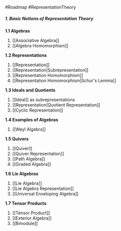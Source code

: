 #Roadmap #RepresentationTheory

##### 1. Basic Notions of Representation Theory
**1.1 Algebras**
1. [[Associative Algebra]]
2. [[Algebra Homomorphism]]

**1.2 Representations**
1. [[Representation]]
2. [[Representation|Subrepresentation]]
3. [[Representation Homomorphism]]
4. [[Representation Homomorphism|Schur's Lemma]]

**1.3 Ideals and Quotients**
1. [[Ideal]] as subrepresentations
2. [[Representation|Quotient Representation]]
3. [[Cyclic Representation]]

**1.4 Examples of Algebras**
1. [[Weyl Algebra]]

**1.5 Quivers**
1. [[Quiver]]
2. [[Quiver Representation]]
3. [[Path Algebra]]
4. [[Graded Algebra]]

**1.6 Lie Algebras**
1. [[Lie Algebra]]
2. [[Lie Algebra Representation]]
3. [[Universal Enveloping Algebra]]

**1.7 Tensor Products**
1. [[Tensor Product]]
2. [[Exterior Algebra]]
3. [[Bimodule]]